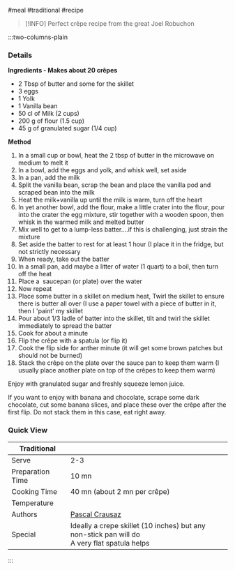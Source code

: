 #meal #traditional #recipe

> [!INFO]
> Perfect crêpe recipe from the great Joel Robuchon

:::two-columns-plain

### Details
**Ingredients - Makes about 20 crêpes**

- 2 Tbsp of butter and some for the skillet
- 3 eggs 
- 1 Yolk
- 1 Vanilla bean
- 50 cl of Milk (2 cups)
- 200 g of flour (1.5 cup)
- 45 g of granulated sugar (1/4 cup)


**Method**

1. In a small cup or bowl, heat the 2 tbsp of butter in the microwave on medium to melt it
2. In a bowl, add the eggs and yolk, and whisk well, set aside
3. In a pan, add the milk
4. Split the vanilla bean, scrap the bean and place the vanilla pod and scraped bean into the milk
5. Heat the milk+vanilla up until the milk is warm, turn off the heart
6. In yet another bowl, add the flour, make a little crater into the flour, pour into the crater the egg mixture, stir together with a wooden spoon, then whisk in the warmed milk and melted butter
7. Mix well to get to a lump-less batter....if this is challenging, just strain the mixture
8. Set aside the batter to rest for at least 1 hour (I place it in the fridge, but not strictly necessary
9. When ready, take out the batter
10. In a small pan, add maybe a litter of water (1 quart) to a boil, then turn off the heat
11. Place a  saucepan (or plate) over the water
12. Now repeat
  1. Place some butter in a skillet on medium heat, Twirl the skillet to ensure there is butter all over (I use a paper towel with a piece of butter in it, then I 'paint' my skillet
  2. Pour about 1/3 ladle of batter into the skillet, tilt and twirl the skillet immediately to spread the batter
  3. Cook for about a minute
  4. Flip the crêpe with a spatula (or flip it)
  5. Cook the flip side for anther minute (it will get some brown patches but should not be burned)
  6. Stack the crêpe on the plate over the sauce pan to keep them warm (I usually place another plate on top of the crêpes to keep them warm)

  

Enjoy with granulated sugar and freshly squeeze lemon juice.

If you want to enjoy with banana and chocolate, scrape some dark chocolate, cut some banana slices, and place these over the crêpe after the first flip. Do not stack them in this case, eat right away.



### Quick View
| Traditional      |                                                |
| ---------------- | ---------------------------------------------- |
| Serve            | 2-3                                            |
| Preparation Time | 10 mn                                          |
| Cooking Time     | 40 mn (about 2 mn per crêpe)                   |
| Temperature      |                                                |
| Authors          | [Pascal Crausaz](mailto:pascal@askpascal.com)  |
| Special          | Ideally a crepe skillet (10 inches) but any non-stick pan will do  <br>A very flat spatula helps |

:::

